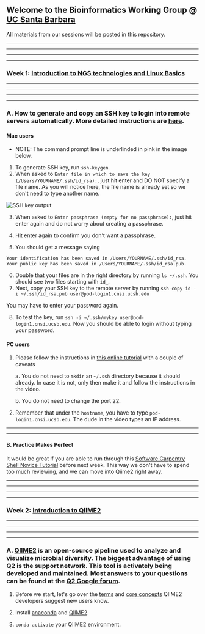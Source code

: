 ## Welcome to the Bioinformatics Working Group @ [UC Santa Barbara](https://www.ucsb.edu/)

All materials from our sessions will be posted in this repository. 

---
---
---
---
### Week 1: [Introduction to NGS technologies and Linux Basics](https://github.com/tarunaaggarwal/bwg-s19/blob/master/presentations/Week1-Intro2NGStech-LinuxBasics.pdf)

---
---
---
---

### A. **How to generate and copy an SSH key to login into remote servers automatically**. More detailed instructions are [here](https://www.ssh.com/ssh/copy-id#sec-Setting-up-public-key-authentication).

#### Mac users

* NOTE: The command prompt line is underlinded in pink in the image below.  

1. To generate SSH key, run `ssh-keygen`. 
2. When asked to `Enter file in which to save the key (/Users/YOURNAME/.ssh/id_rsa):`, just hit enter and DO NOT specify a file name. As you will notice here, the file name is already set so we don't need to type another name.

 ![SSH key output](https://www.dropbox.com/s/tel2ic79jcf9pfl/ssh-key-4-macs.png?raw=1)

3. When asked to `Enter passphrase (empty for no passphrase):`, just hit enter again and do not worry about creating a passphrase.

4. Hit enter again to confirm you don't want a passphrase.

5. You should get a message saying 
```
Your identification has been saved in /Users/YOURNAME/.ssh/id_rsa.
Your public key has been saved in /Users/YOURNAME/.ssh/id_rsa.pub.
```
6. Double that your files are in the right directory by running `ls ~/.ssh`. You should see two files starting with `id_`.
7. Next, copy your SSH key to the remote server by running `ssh-copy-id -i ~/.ssh/id_rsa.pub user@pod-login1.cnsi.ucsb.edu`

You may have to enter your password again.

8. To test the key, run `ssh -i ~/.ssh/mykey user@pod-login1.cnsi.ucsb.edu`. Now you should be able to login without typing your password.
	

#### PC users

1. Please follow the instructions in [this online tutorial](https://www.youtube.com/watch?v=DDjSjC4SAYM) with a couple of caveats
	
	a. You do not need to `mkdir` an `~/.ssh` directory because it should already. In case it is not, only then make it and follow the instructions in the video.
	
	b. You do not need to change the port 22. 
	
2. Remember that under the `hostname`, you have to type `pod-login1.cnsi.ucsb.edu`. The dude in the video types an IP address.


---
---
#### B. **Practice Makes Perfect** 
It would be great if you are able to run through this [Software Carpentry Shell Novice Tutorial](http://swcarpentry.github.io/shell-novice/) before next week. This way we don't have to spend too much reviewing, and we can move into Qiime2 right away. 

---
---
---
---

### Week 2: [Introduction to QIIME2](https://github.com/tarunaaggarwal/bwg-s19/blob/master/presentations/Week1-Intro2NGStech-LinuxBasics.pdf)

---
---
---
---

### A. [QIIME2](https://qiime2.org/) is an open-source pipeline used to analyze and visualize microbial diversity. The biggest advantage of using Q2 is the support network. This tool is activately being developed and maintained. Most answers to your questions can be found at the [Q2 Google forum](https://forum.qiime2.org/). 

1. Before we start, let's go over the [terms](https://docs.qiime2.org/2019.1/glossary/) and [core concepts](https://docs.qiime2.org/2019.1/concepts/) QIIME2 developers suggest new users know. 
 
2. Install [anaconda](https://www.anaconda.com/distribution/#linux) and [QIIME2](https://docs.qiime2.org/2019.1/install/native/#install-qiime-2-within-a-conda-environment).

3. `conda activate` your QIIME2 environment. 


